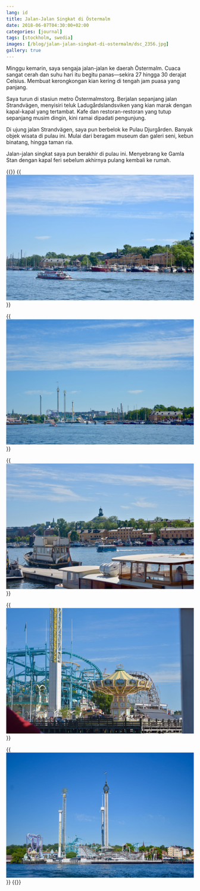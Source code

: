 ```yaml
---
lang: id
title: Jalan-Jalan Singkat di Östermalm
date: 2018-06-07T04:30:00+02:00
categories: [journal]
tags: [stockholm, swedia]
images: [/blog/jalan-jalan-singkat-di-ostermalm/dsc_2356.jpg]
gallery: true
---
```

Minggu kemarin, saya sengaja jalan-jalan ke daerah Östermalm. Cuaca sangat cerah dan suhu hari itu begitu panas—sekira 27 hingga 30 derajat Celsius. Membuat kerongkongan kian kering di tengah jam puasa yang panjang.

Saya turun di stasiun metro Östermalmstorg. Berjalan sepanjang jalan Strandvägen, menyisiri teluk Ladugårdslandsviken yang kian marak dengan kapal-kapal yang tertambat. Kafe dan restoran-restoran yang tutup sepanjang musim dingin, kini ramai dipadati pengunjung.

Di ujung jalan Strandvägen, saya pun berbelok ke Pulau Djurgården. Banyak objek wisata di pulau ini. Mulai dari beragam museum dan galeri seni, kebun binatang, hingga taman ria.

Jalan-jalan singkat saya pun berakhir di pulau ini. Menyebrang ke Gamla Stan dengan kapal feri sebelum akhirnya pulang kembali ke rumah.

{{<gallery>}}
{{<img alt="Suasana teluk Ladugårdslandsviken di jantung Kota Stockholm." src="dsc_2356.jpg">}}

{{<img alt="Taman ria Gröna Lund tampak di kejauhan." src="dsc_2358.jpg">}}

{{<img alt="Bus amfibi yang membawa wisatawan keliling Kota Stockholm." src="dsc_2364.jpg">}}

{{<img alt="Wahana kättingflygaren di taman ria Gröna Lund." src="dsc_2371.jpg">}}

{{<img alt="Gröna Lund dibuka pada akhir abad ke-19, menjadikannya taman ria tertua di Swedia." src="dsc_2372.jpg" size="medium">}}
{{</gallery>}}
